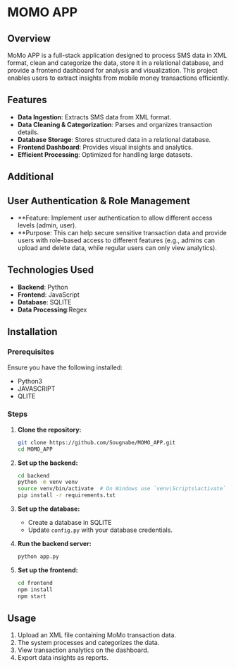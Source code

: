 # MOMO APP

## Overview
MoMo APP is a full-stack application designed to process SMS data in XML format, clean and categorize the data, store it in a relational database, and provide a frontend dashboard for analysis and visualization. This project enables users to extract insights from mobile money transactions efficiently.

## Features
- **Data Ingestion**: Extracts SMS data from XML format.
- **Data Cleaning & Categorization**: Parses and organizes transaction details.
- **Database Storage**: Stores structured data in a relational database.
- **Frontend Dashboard**: Provides visual insights and analytics.
- **Efficient Processing**: Optimized for handling large datasets.
## Additional
## User Authentication & Role Management
- **Feature: Implement user authentication to allow different access levels (admin, user).
- **Purpose: This can help secure sensitive transaction data and provide users with role-based access to different features (e.g., admins can upload and delete data, while regular users can only view analytics).

## Technologies Used
- **Backend**: Python
- **Frontend**: JavaScript
- **Database**: SQLITE
- **Data Processing**:Regex

## Installation

### Prerequisites
Ensure you have the following installed:
- Python3
- JAVASCRIPT
- QLITE

### Steps
1. **Clone the repository:**
   ```sh
   git clone https://github.com/Sougnabe/MOMO_APP.git
   cd MOMO_APP
   ```

2. **Set up the backend:**
   ```sh
   cd backend
   python -m venv venv
   source venv/bin/activate  # On Windows use `venv\Scripts\activate`
   pip install -r requirements.txt
   ```

3. **Set up the database:**
   - Create a database in SQLITE
   - Update `config.py` with your database credentials.

4. **Run the backend server:**
   ```sh
   python app.py
   ```

5. **Set up the frontend:**
   ```sh
   cd frontend
   npm install
   npm start
   ```

## Usage
1. Upload an XML file containing MoMo transaction data.
2. The system processes and categorizes the data.
3. View transaction analytics on the dashboard.
4. Export data insights as reports.

